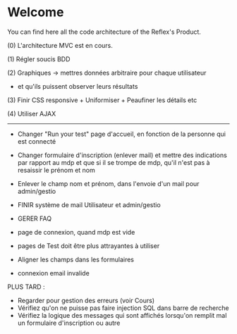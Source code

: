 # Welcome

You can find here all the code architecture of the Reflex's Product.


(0) L'architecture MVC est en cours.

(1) Régler soucis BDD

(2) Graphiques -> mettres données arbitraire pour chaque utilisateur
  + et qu'ils puissent observer leurs résultats

(3) Finir CSS responsive + Uniformiser + Peaufiner les détails etc

(4) Utiliser AJAX

----------------------------------------------------------------------------

- Changer "Run your test" page d'accueil, en fonction de la personne qui est connecté
- Changer formulaire d'inscription (enlever mail) et mettre des indications par rapport au mdp
  et que si il se trompe de mdp, qu'il n'est pas à resaissir le prénom et nom
  
- Enlever le champ nom et prénom, dans l'envoie d'un mail pour admin/gestio
- FINIR système de mail Utilisateur et admin/gestio

- GERER FAQ

- page de connexion, quand mdp est vide
- pages de Test doit être plus attrayantes à utiliser
- Aligner les champs dans les formulaires
- connexion email invalide


PLUS TARD :

- Regarder pour gestion des erreurs (voir Cours)
- Vérifiez qu'on ne puisse pas faire injection SQL dans barre de recherche
- Vérifiez la logique des messages qui sont affichés lorsqu'on remplit mal un formulaire d'inscription ou autre
